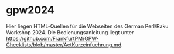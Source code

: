 # gpw2024

Hier liegen HTML-Quellen für die Webseiten des German Perl/Raku Workshop 2024.
Die Bedienungsanleitung liegt unter https://github.com/FrankfurtPM/GPW-Checklists/blob/master/ActKurzeinfuehrung.md.
